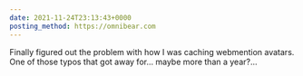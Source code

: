 ```yaml
---
date: 2021-11-24T23:13:43+0000
posting_method: https://omnibear.com
---
```


Finally figured out the problem with how I was caching webmention avatars. One of those typos that got away for… maybe more than a year?…

